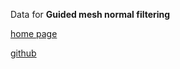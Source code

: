 Data for
**Guided mesh normal filtering**

[home page](https://github.com/bldeng/GuidedDenoising)

[github](https://github.com/bldeng/GuidedDenoising)